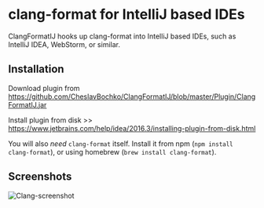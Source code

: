 # clang-format for IntelliJ based IDEs

ClangFormatIJ hooks up clang-format into IntelliJ based IDEs, such as IntelliJ
IDEA, WebStorm, or similar.

## Installation

Download plugin from https://github.com/CheslavBochko/ClangFormatIJ/blob/master/Plugin/ClangFormatIJ.jar

Install plugin from disk >>
https://www.jetbrains.com/help/idea/2016.3/installing-plugin-from-disk.html

You will also *need* `clang-format` itself. Install it from npm (`npm install
clang-format`), or using homebrew (`brew install clang-format`).

## Screenshots
![Clang-screenshot](https://1.downloader.disk.yandex.ru/disk/550427a1ed241178d4db76075e852182f9082c5b27e7e03662ab5d4c8533e7c4/58c200e6/fKqInKw3d7bLFOeFnMGnhNRkwkoEzPUnyeOWDcOml95JJux8diRxVJEXTokE8N2irBe6mEDGrfoX6hPRTbyMVC1bnVzdXZfCiH_li6hDcwWr8npumZHI4midPdWhecNq?uid=0&filename=screenshot%202.png&disposition=inline&hash=&limit=0&content_type=image%2Fpng&fsize=115477&hid=637d6c440b625c0f3064ac18690801c4&media_type=image&tknv=v2&etag=487e1ecb31fc7fd67a8a1b757f5ee31d?raw=true "Screenshot")
